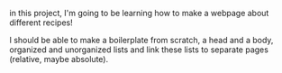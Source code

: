 in this project, I'm going to be learning how to make a webpage about different recipes!

I should be able to make a boilerplate from scratch, a head and a body, organized and unorganized lists and link these lists to separate pages (relative, maybe absolute).